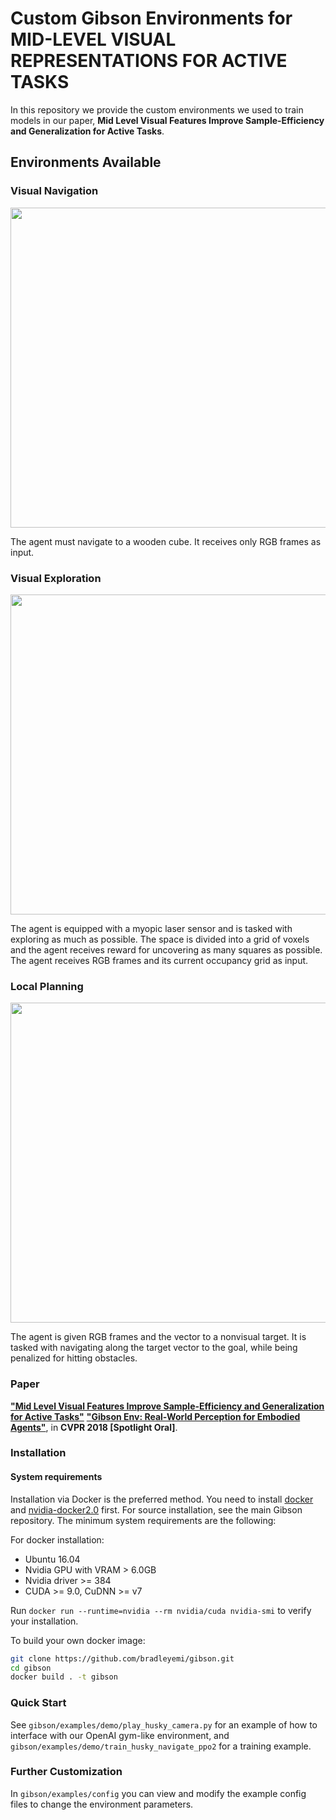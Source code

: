 # Custom Gibson Environments for MID-LEVEL VISUAL REPRESENTATIONS FOR ACTIVE TASKS

In this repository we provide the custom environments we used to train models in our paper, **Mid Level Visual Features Improve Sample-Efficiency and Generalization for Active Tasks**. 

## Environments Available

### Visual Navigation

<img src=misc/visual_navigation.gif width=512>

The agent must navigate to a wooden cube. It receives only RGB frames as input.

### Visual Exploration

<img src=misc/visual_exploration.gif width=512>

The agent is equipped with a myopic laser sensor and is tasked with exploring as much as possible. The space is divided into a grid of voxels and the agent receives reward for uncovering as many squares as possible. The agent receives RGB frames and its current occupancy grid as input.

### Local Planning

<img src=misc/local_planning.gif width="512">

The agent is given RGB frames and the vector to a nonvisual target. It is tasked with navigating along the target vector to the goal, while being penalized for hitting obstacles. 
 

### Paper
**["Mid Level Visual Features Improve Sample-Efficiency and Generalization for Active Tasks"](http://perceptual/actor)**
**["Gibson Env: Real-World Perception for Embodied Agents"](http://gibson.vision/)**, in **CVPR 2018 [Spotlight Oral]**.

### Installation

#### System requirements

Installation via Docker is the preferred method. You need to install [docker](https://docs.docker.com/engine/installation/) and [nvidia-docker2.0](https://github.com/nvidia/nvidia-docker/wiki/Installation-(version-2.0)) first. For source installation, see the main Gibson repository. The minimum system requirements are the following:

For docker installation: 
- Ubuntu 16.04
- Nvidia GPU with VRAM > 6.0GB
- Nvidia driver >= 384
- CUDA >= 9.0, CuDNN >= v7

Run `docker run --runtime=nvidia --rm nvidia/cuda nvidia-smi` to verify your installation.

To build your own docker image:

```bash
git clone https://github.com/bradleyemi/gibson.git
cd gibson
docker build . -t gibson
```

### Quick Start

See `gibson/examples/demo/play_husky_camera.py` for an example of how to interface with our OpenAI gym-like environment, and `gibson/examples/demo/train_husky_navigate_ppo2` for a training example.

### Further Customization

In `gibson/examples/config` you can view and modify the example config files to change the environment parameters.
